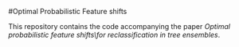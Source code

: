 #Optimal Probabilistic Feature shifts

This repository contains the code accompanying the paper *Optimal probabilistic feature shifts\\for reclassification in tree ensembles*.


